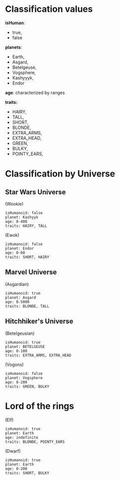# Classification values

**isHuman**: 
- true, 
- false 

**planets**: 
- Earth, 
- Asgard, 
- Betelgeuse, 
- Vogsphere, 
- Kashyyyk, 
- Endor

**age**: characterized by ranges

**traits:**
- HAIRY,
- TALL,
- SHORT,
- BLONDE,
- EXTRA_ARMS,
- EXTRA_HEAD,
- GREEN,
- BULKY,
- POINTY_EARS,

# Classification by Universe

## Star Wars Universe
(Wookie)

```
isHumanoid: false
planet: Kashyyk
age: 0-400
traits: HAIRY, TALL
```

(Ewok)

```
isHumanoid: false
planet: Endor
age: 0-60
traits: SHORT, HAIRY
```

## Marvel Universe
(Asgardian)

```
isHumanoid: true
planet: Asgard
age: 0-5000
traits: BLONDE, TALL
```

## Hitchhiker's Universe

(Betelgeusian)
```
isHumanoid: true
planet: BETELGEUSE
age: 0-100
traits: EXTRA_ARMS, EXTRA_HEAD
```

(Vogons)
```
isHumanoid: false
planet: Vogsphere
age: 0-200
traits: GREEN, BULKY
```

# Lord of the rings

(Elf)
```
isHumanoid: true
planet: Earth
age: indefinite
traits: BLONDE, POINTY_EARS
```

(Dwarf)
```
isHumanoid: true
planet: Earth
age: 0-200
traits: SHORT, BULKY
```
